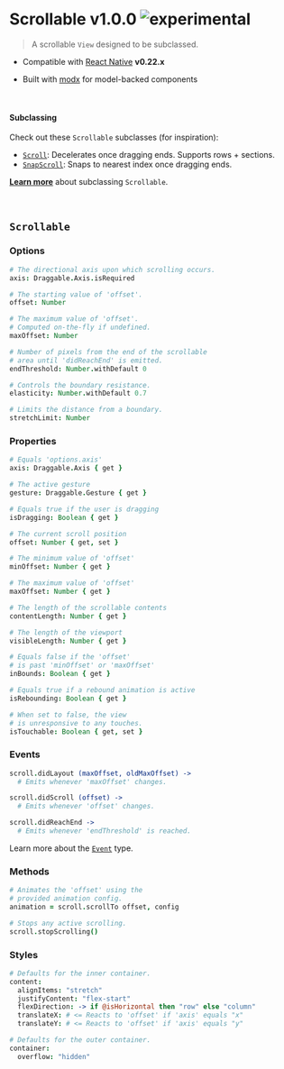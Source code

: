 
# Scrollable v1.0.0 ![experimental](https://img.shields.io/badge/stability-experimental-EC5315.svg?style=flat)

> A scrollable `View` designed to be subclassed.

- Compatible with [React Native](https://github.com/facebook/react-native) **v0.22.x**

- Built with [modx](https://github.com/aleclarson/modx) for model-backed components

&nbsp;

#### Subclassing

Check out these `Scrollable` subclasses (for inspiration):
- [`Scroll`](https://github.com/aleclarson/Scroll): Decelerates once dragging ends. Supports rows + sections.
- [`SnapScroll`](https://github.com/aleclarson/SnapScroll): Snaps to nearest index once dragging ends.

[**Learn more**](subclassing.md) about subclassing `Scrollable`.

&nbsp;

## `Scrollable`

### Options

```coffee
# The directional axis upon which scrolling occurs.
axis: Draggable.Axis.isRequired

# The starting value of 'offset'.
offset: Number

# The maximum value of 'offset'.
# Computed on-the-fly if undefined.
maxOffset: Number

# Number of pixels from the end of the scrollable
# area until 'didReachEnd' is emitted.
endThreshold: Number.withDefault 0

# Controls the boundary resistance.
elasticity: Number.withDefault 0.7

# Limits the distance from a boundary.
stretchLimit: Number
```

### Properties

```coffee
# Equals 'options.axis'
axis: Draggable.Axis { get }

# The active gesture
gesture: Draggable.Gesture { get }

# Equals true if the user is dragging
isDragging: Boolean { get }

# The current scroll position
offset: Number { get, set }

# The minimum value of 'offset'
minOffset: Number { get }

# The maximum value of 'offset'
maxOffset: Number { get }

# The length of the scrollable contents
contentLength: Number { get }

# The length of the viewport
visibleLength: Number { get }

# Equals false if the 'offset'
# is past 'minOffset' or 'maxOffset'
inBounds: Boolean { get }

# Equals true if a rebound animation is active
isRebounding: Boolean { get }

# When set to false, the view
# is unresponsive to any touches.
isTouchable: Boolean { get, set }
```

### Events

```coffee
scroll.didLayout (maxOffset, oldMaxOffset) ->
  # Emits whenever 'maxOffset' changes.

scroll.didScroll (offset) ->
  # Emits whenever 'offset' changes.

scroll.didReachEnd ->
  # Emits whenever 'endThreshold' is reached.
```

Learn more about the [`Event`](https://github.com/aleclarson/Event) type.

### Methods

```coffee
# Animates the 'offset' using the
# provided animation config.
animation = scroll.scrollTo offset, config

# Stops any active scrolling.
scroll.stopScrolling()
```

### Styles

```coffee
# Defaults for the inner container.
content:
  alignItems: "stretch"
  justifyContent: "flex-start"
  flexDirection: -> if @isHorizontal then "row" else "column"
  translateX: # <= Reacts to 'offset' if 'axis' equals "x"
  translateY: # <= Reacts to 'offset' if 'axis' equals "y"

# Defaults for the outer container.
container:
  overflow: "hidden"
```
